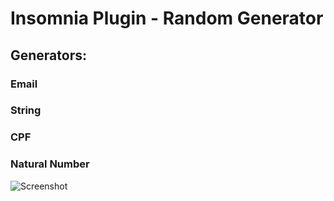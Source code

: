 # Insomnia Plugin - Random Generator

## Generators:
### Email
### String
### CPF
### Natural Number

![Screenshot](https://raw.githubusercontent.com/lucapasquale/insomnia-plugin-random/master/readme-preview.png)
